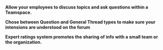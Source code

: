 **Allow your employees to discuss topics and ask questions within a Teamspace.**

**Chose between Question and General Thread types to make sure your intensions are understood on the forum**

**Expert ratings system promotes the sharing of info with a small team or the organization.**

